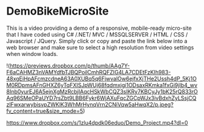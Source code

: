 # DemoBikeMicroSite
This is a video providing a demo of a responsive, mobile-ready micro-site that I have coded using C# /.NET/ MVC / MSSQLSERVER / HTML / CSS / Javascript / JQuery.
Simply click or copy and paste the link below into a web browser and make sure to select a high resolution from video settings when window loads.

!(https://previews.dropbox.com/p/thumb/AAg7Y-F6aCAHMZ3nVAMYdfbTJBQPoilCmhRQFZIG4LA7CDEtFzKIh983-48xgEiHpAFcmzcdneA63A0XUBq5q6FjwvalOw6ejfxXjTHe2Ussh4dP_5Kj1OM0RDpmsAFnGHXZ6yTqFXISJpWUj68fqdmxjgi1ODsaxRKmka1fxGi9jIb4_wv8Inb0yurEJ6A5ejnXgMzRcbjIAqcHSkWbCQZ3sIKRy7KBCyJy1bK25rQ833rOAq96SMeOPaUYD7rsZbt9LBB6Fykr6WjAXuFqcZGCpWJx3ivBdxhZyLSsjCQzlFwxarwybisvpZWKlK3WhMrHynqVrn2CNiVqw5aHwqX2/p.jpeg?fv_content=true&size_mode=5)

https://www.dropbox.com/s/1zlu4dpdk06eduo/Demo_Project.mp4?dl=0
